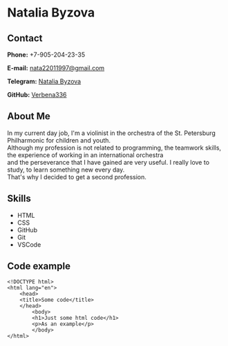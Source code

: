 # Natalia Byzova

## Contact
**Phone:** +7-905-204-23-35

**E-mail:** nata22011997@gmail.com

**Telegram:** [Natalia Byzova](https://t.me/verbena336)

**GitHub:** [Verbena336](https://github.com/Verbena336)


## About Me

In my current day job, I'm a violinist in the orchestra of the St. Petersburg Philharmonic for children and youth.
\
Although my profession is not related to programming, the teamwork skills, the experience of working in an international orchestra\
and the perseverance that I have gained are very useful.
I really love to study, to learn something new every day. \
That's why I decided to get a second profession.


## Skills

* HTML
* CSS 
* GitHub
* Git
* VSCode

## Code example
```
<!DOCTYPE html>
<html lang="en">
    <head>
    <title>Some code</title>
    </head>
        <body>
        <h1>Just some html code</h1>
        <p>As an example</p>
        </body>
</html>            
```
